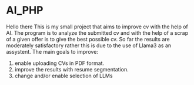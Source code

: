 # AI_PHP
Hello there
This is my small project that aims to improve cv with the help of AI.
The program is to analyze the submitted cv and with the help of a scrap of a given offer is to give the best possible cv.
So far the results are moderately satisfactory rather this is due to the use of Llama3 as an assystent.
The main goals to improve:
1. enable uploading CVs in PDF format.
2. improve the results with resume segmentation.
3. change and/or enable selection of LLMs
